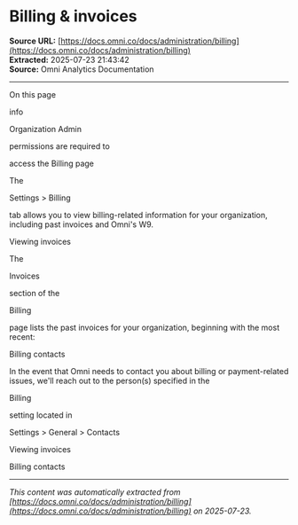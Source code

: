 # Billing & invoices

**Source URL:** [https://docs.omni.co/docs/administration/billing](https://docs.omni.co/docs/administration/billing)  
**Extracted:** 2025-07-23 21:43:42  
**Source:** Omni Analytics Documentation

---

On this page

info

Organization Admin

permissions are required to

access the Billing page

The

Settings > Billing

tab allows you to view billing-related information for your organization, including past invoices and Omni's W9.

Viewing invoices

The

Invoices

section of the

Billing

page lists the past invoices for your organization, beginning with the most recent:

Billing contacts

In the event that Omni needs to contact you about billing or payment-related issues, we'll reach out to the person(s) specified in the

Billing

setting located in

Settings > General > Contacts

Viewing invoices

Billing contacts

---

*This content was automatically extracted from [https://docs.omni.co/docs/administration/billing](https://docs.omni.co/docs/administration/billing) on 2025-07-23.*
